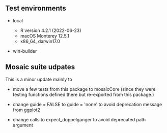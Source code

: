 ## Test environments

* local
    * R version 4.2.1 (2022-06-23)
    * macOS Monterey 12.5.1
    * x86_64, darwin17.0

* win-builder

## Mosaic suite udpates

This is a minor update mainly to 

* move a few tests from this package to mosaicCore (since they were testing 
functions defined there but re-exported from this package.)

* change guide = FALSE to guide = 'none' to avoid deprecation message from ggplot2

* change calls to expect_doppelganger to avoid deprecated path argument
